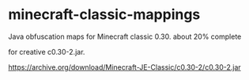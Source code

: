 # minecraft-classic-mappings
Java obfuscation maps for Minecraft classic 0.30. about 20% complete 

for creative c0.30-2.jar.

https://archive.org/download/Minecraft-JE-Classic/c0.30-2/c0.30-2.jar
